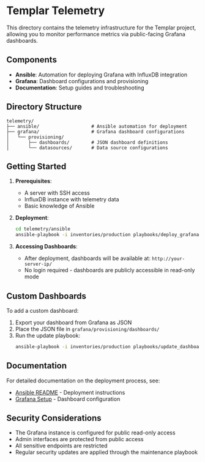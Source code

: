 # Templar Telemetry

This directory contains the telemetry infrastructure for the Templar project, allowing you to monitor performance metrics via public-facing Grafana dashboards.

## Components

- **Ansible**: Automation for deploying Grafana with InfluxDB integration
- **Grafana**: Dashboard configurations and provisioning
- **Documentation**: Setup guides and troubleshooting

## Directory Structure

```
telemetry/
├── ansible/                   # Ansible automation for deployment
├── grafana/                   # Grafana dashboard configurations
│   └── provisioning/
│       ├── dashboards/        # JSON dashboard definitions
│       └── datasources/       # Data source configurations
```

## Getting Started

1. **Prerequisites**:
   - A server with SSH access
   - InfluxDB instance with telemetry data
   - Basic knowledge of Ansible

2. **Deployment**:
   ```bash
   cd telemetry/ansible
   ansible-playbook -i inventories/production playbooks/deploy_grafana.yml
   ```

3. **Accessing Dashboards**:
   - After deployment, dashboards will be available at: `http://your-server-ip/`
   - No login required - dashboards are publicly accessible in read-only mode

## Custom Dashboards

To add a custom dashboard:

1. Export your dashboard from Grafana as JSON
2. Place the JSON file in `grafana/provisioning/dashboards/`
3. Run the update playbook:
   ```bash
   ansible-playbook -i inventories/production playbooks/update_dashboards.yml
   ```

## Documentation

For detailed documentation on the deployment process, see:
- [Ansible README](ansible/README.md) - Deployment instructions
- [Grafana Setup](grafana/README.md) - Dashboard configuration

## Security Considerations

- The Grafana instance is configured for public read-only access
- Admin interfaces are protected from public access
- All sensitive endpoints are restricted
- Regular security updates are applied through the maintenance playbook

